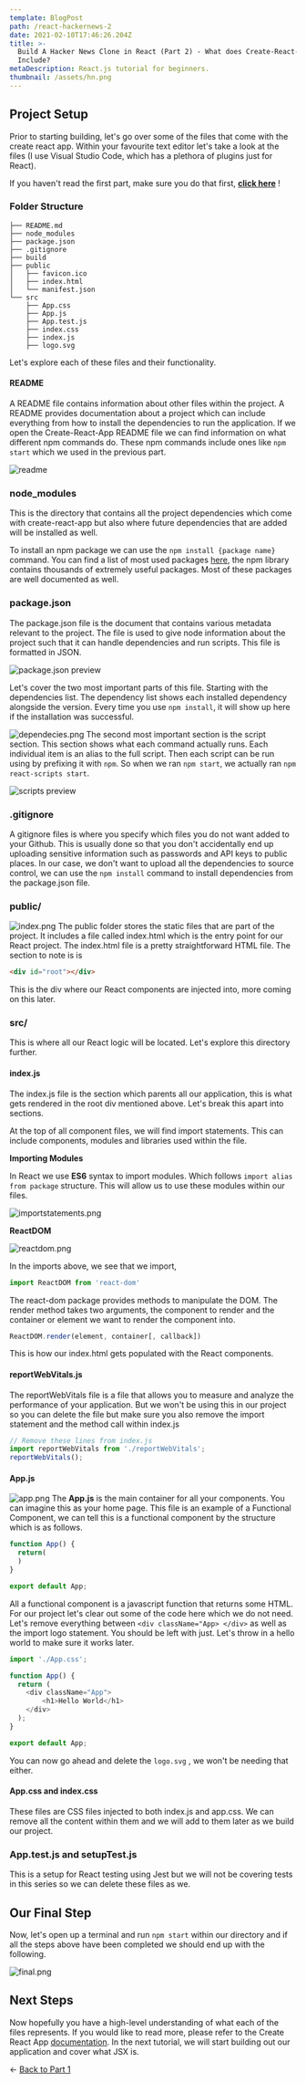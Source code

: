 ```yaml
---
template: BlogPost
path: /react-hackernews-2
date: 2021-02-10T17:46:26.204Z
title: >-
  Build A Hacker News Clone in React (Part 2) - What does Create-React-App
  Include?
metaDescription: React.js tutorial for beginners.
thumbnail: /assets/hn.png
---
```

## Project Setup

Prior to starting building, let's go over some of the files that come with the create react app. Within your favourite text editor let's take a look at the files (I use Visual Studio Code, which has a plethora of plugins just for React).

If you haven't read the first part, make sure you do that first,  **[click here](https://colorcoder.hashnode.dev/build-a-hacker-news-clone-in-react-part-1-introduction-to-the-world-of-react)** ! 

### Folder Structure

```
├── README.md
├── node_modules
├── package.json
├── .gitignore
├── build
├── public
│   ├── favicon.ico
│   ├── index.html
│   └── manifest.json
└── src
    ├── App.css
    ├── App.js
    ├── App.test.js
    ├── index.css
    ├── index.js
    ├── logo.svg

```

Let's explore each of these files and their functionality.

#### README

A README file contains information about other files within the project. A README provides documentation about a project which can include everything from how to install the dependencies to run the application. If we open the Create-React-App README file we can find information on what different npm commands do. These npm commands include ones like `npm start` which we used in the previous part. 

![readme](https://cdn.hashnode.com/res/hashnode/image/upload/v1612832044499/IkT4P49bu.png)

### node_modules

This is the directory that contains all the project dependencies which come with create-react-app but also where future dependencies that are added will be installed as well. 

To install an npm package we can use the `npm install {package name}` command. You can find a list of most used packages [here](https://www.npmjs.com/browse/depended), the npm library contains thousands of extremely useful packages. Most of these packages are well documented as well.

### package.json

The package.json file is the document that contains various metadata relevant to the project. The file is used to give node information about the project such that it can handle dependencies and run scripts. This file is formatted in JSON.

![package.json preview](https://cdn.hashnode.com/res/hashnode/image/upload/v1612832059648/S0fZEP8d8.png)

Let's cover the two most important parts of this file. Starting with the dependencies list. The dependency list shows each installed dependency alongside the version. Every time you use `npm install`, it will show up here if the installation was successful.

![dependecies.png](https://cdn.hashnode.com/res/hashnode/image/upload/v1612832066377/SzIBNMTMo.png) The second most important section is the script section. This section shows what each command actually runs. Each individual item is an alias to the full script. Then each script can be run using by prefixing it with `npm`. So when we ran `npm start`, we actually ran `npm react-scripts start`.

![scripts preview](https://cdn.hashnode.com/res/hashnode/image/upload/v1612832083101/_K0Hqq6iX.png)

### .gitignore

A gitignore files is where you specify which files you do not want added to your Github. This is usually done so that you don't accidentally end up uploading sensitive information such as passwords and API keys to public places. In our case, we don't want to upload all the dependencies to source control, we can use the `npm install` command to install dependencies from the package.json file.

### public/

![index.png](https://cdn.hashnode.com/res/hashnode/image/upload/v1612832203601/gI-9AGEVo.png) The public folder stores the static files that are part of the project. It includes a file called index.html which is the entry point for our React project. The index.html file is a pretty straightforward HTML file. The section to note is is 

```html
<div id="root"></div>
```

This is the div where our React components are injected into, more coming on this later.

### src/

This is where all our React logic will be located. Let's explore this directory further.

#### index.js

The index.js file is the section which parents all our application, this is what gets rendered in the root div mentioned above. Let's break this apart into sections.

At the top of all component files, we will find import statements. This can include components, modules and libraries used within the file.

**Importing Modules**

In React we use **ES6** syntax to import modules. Which follows `import alias from package` structure. This will allow us to use these modules within our files.

![importstatements.png](https://cdn.hashnode.com/res/hashnode/image/upload/v1612832091227/NtwYQkpZ1.png)

**ReactDOM**

![reactdom.png](https://cdn.hashnode.com/res/hashnode/image/upload/v1612832100765/iaxRGIVCC.png)

In the imports above, we see that we import,

```javascript
import ReactDOM from 'react-dom'
```

The react-dom package provides methods to manipulate the DOM. The render method takes two arguments, the component to render and the container or element we want to render the component into. 

```javascript
ReactDOM.render(element, container[, callback])
```

This is how our index.html gets populated with the React components.

#### reportWebVitals.js

The reportWebVitals file is a file that allows you to measure and analyze the performance of your application. But we won't be using this in our project so you can delete the file but make sure you also remove the import statement and the method call within index.js

```javascript
// Remove these lines from index.js
import reportWebVitals from './reportWebVitals';
reportWebVitals();
```

#### App.js

![app.png](https://cdn.hashnode.com/res/hashnode/image/upload/v1612832119939/xFbJXRNq0.png) The **App.js** is the main container for all your components. You can imagine this as your home page. This file is an example of a Functional Component, we can tell this is a functional component by the structure which is as follows.

```javascript
function App() {
  return(
  )
}

export default App;
```

All a functional component is a javascript function that returns some HTML. For our project let's clear out some of the code here which we do not need. Let's remove everything between `<div className="App> </div>` as well as the import logo statement. You should be left with just. Let's throw in a hello world to make sure it works later.

```javascript
import './App.css';

function App() {
  return (
    <div className="App">
        <h1>Hello World</h1>
    </div>
  );
}

export default App;
```

You can now go ahead and delete the `logo.svg` , we won't be needing that either.

#### App.css and index.css

These files are CSS files injected to both index.js and app.css. We can remove all the content within them and we will add to them later as we build our project.

### App.test.js and setupTest.js

This is a setup for React testing using Jest but we will not be covering tests in this series so we can delete these files as we.

## Our Final Step

Now, let's open up a terminal and run `npm start` within our directory and if all the steps above have been completed we should end up with the following.

![final.png](https://cdn.hashnode.com/res/hashnode/image/upload/v1612832134818/vYml2dkjL.png)

## Next Steps

Now hopefully you have a high-level understanding of what each of the files represents. If you would like to read more, please refer to the Create React App [documentation](https://create-react-app.dev/docs/getting-started/). In the next tutorial, we will start building out our application and cover what JSX is.

&larr; [Back to Part 1](https://www.colorcoder.dev/react-hackernews-1)
